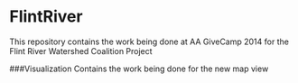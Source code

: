 FlintRiver
==========

 This repository contains the work being done at AA GiveCamp 2014 for the Flint River Watershed Coalition Project

###Visualization
Contains the work being done for the new map view
